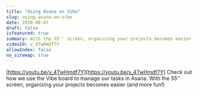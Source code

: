 ```yaml
---
title: "Using Asana on Vibe"
slug: using-asana-on-vibe
date: 2020-08-07
draft: false
isfeatured: true
summary: With the 55'' screen, organizing your projects becomes easier (and more fun!) 
videoId: v_4TwHmdf7Y
allowIndex: false
no_sitemap: true
---
```




[https://youtu.be/v_4TwHmdf7Y](https://youtu.be/v_4TwHmdf7Y)
Check out how we use the Vibe board to manage our tasks in Asana.
With the 55'' screen, organizing your projects becomes easier (and more fun!) 

